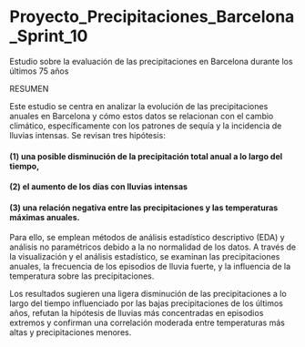 # Proyecto_Precipitaciones_Barcelona_Sprint_10
Estudio sobre la evaluación de las precipitaciones en Barcelona durante los últimos 75 años

RESUMEN

Este estudio se centra en analizar la evolución de las precipitaciones anuales en Barcelona y cómo estos datos se relacionan con el cambio climático, específicamente con los patrones de sequía y la incidencia de lluvias intensas. Se revisan tres hipótesis: 

#### (1) una posible disminución de la precipitación total anual a lo largo del tiempo,
#### (2) el aumento de los días con lluvias intensas 
#### (3) una relación negativa entre las precipitaciones y las temperaturas máximas anuales.

Para ello, se emplean métodos de análisis estadístico descriptivo (EDA) y análisis no paramétricos debido a la no normalidad de los datos. A través de la visualización y el análisis estadístico, se examinan las precipitaciones anuales, la frecuencia de los episodios de lluvia fuerte, y la influencia de la temperatura sobre las precipitaciones. 

Los resultados sugieren una ligera disminución de las precipitaciones a lo largo del tiempo influenciado por las bajas precipitaciones de los últimos años, refutan la hipótesis de lluvias más concentradas en episodios extremos y confirman una correlación moderada entre temperaturas más altas y precipitaciones menores.

